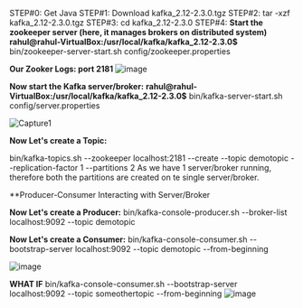 STEP#0: Get Java
STEP#1: Download kafka_2.12-2.3.0.tgz
STEP#2: tar -xzf kafka_2.12-2.3.0.tgz
STEP#3: cd kafka_2.12-2.3.0
STEP#4: 
**Start the zookeeper server (here, it manages brokers on distributed system)**
**rahul@rahul-VirtualBox:/usr/local/kafka/kafka_2.12-2.3.0$** bin/zookeeper-server-start.sh config/zookeeper.properties

**Our Zooker Logs: port 2181**
![image](https://user-images.githubusercontent.com/45539698/65813293-02b07f00-e1f1-11e9-8921-09815b43ab47.png)


**Now start the Kafka server/broker:**
**rahul@rahul-VirtualBox:/usr/local/kafka/kafka_2.12-2.3.0$** bin/kafka-server-start.sh config/server.properties

![Capture1](https://user-images.githubusercontent.com/45539698/65813431-bc5c1f80-e1f2-11e9-8336-085dfe065312.JPG)




**Now Let's create a Topic:**

bin/kafka-topics.sh --zookeeper localhost:2181 --create --topic demotopic --replication-factor 1 --partitions 2 
As we have 1 server/broker running, therefore both the partitions are created on te single server/broker.

**Producer-Consumer Interacting with Server/Broker

**Now Let's create a Producer:**
bin/kafka-console-producer.sh --broker-list localhost:9092 --topic demotopic

**Now Let's create a Consumer:**
 bin/kafka-console-consumer.sh --bootstrap-server localhost:9092 --topic demotopic --from-beginning
 
 ![image](https://user-images.githubusercontent.com/45539698/65813234-18717480-e1f0-11e9-8440-ce24d5a239bb.png)

 **WHAT IF**
 bin/kafka-console-consumer.sh --bootstrap-server localhost:9092 --topic someothertopic --from-beginning
![image](https://user-images.githubusercontent.com/45539698/65813241-363ed980-e1f0-11e9-8806-a4fd584ab632.png)

